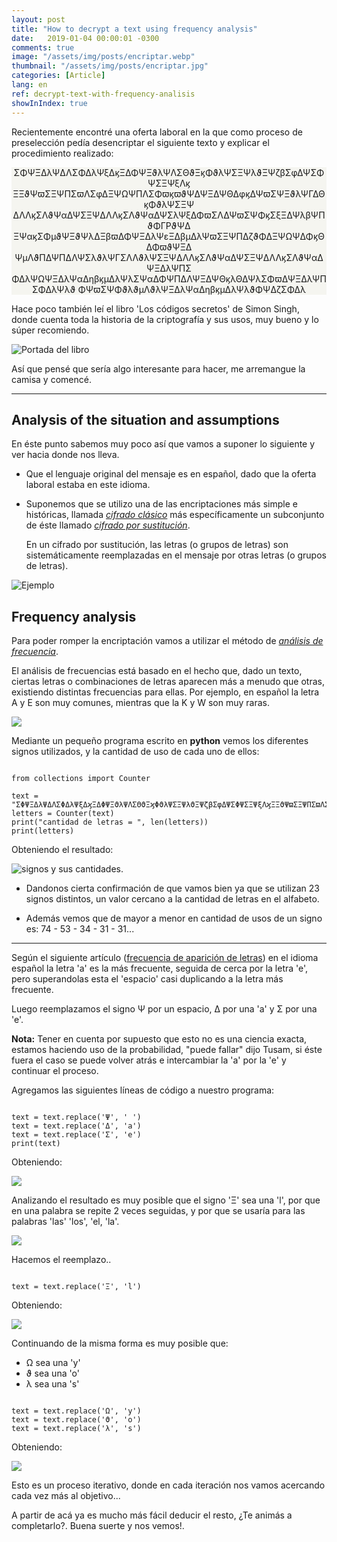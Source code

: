 ```yaml
---
layout: post
title: "How to decrypt a text using frequency analysis"
date:   2019-01-04 00:00:01 -0300
comments: true
image: "/assets/img/posts/encriptar.webp"
thumbnail: "/assets/img/posts/encriptar.jpg"
categories: [Article]
lang: en
ref: decrypt-text-with-frequency-analisis
showInIndex: true
---
```


Recientemente encontré una oferta laboral en la que como proceso de preselección pedía desencriptar el siguiente texto y explicar el procedimiento realizado:

<p style="background-color:#f5f5f0; text-align:center; margin-bottom:1em;">
ΣΦΨΞΔλΨΔΛΣΦΔλΨξΔϗΞΔΦΨΞϑλΨΛΣΘϑΞϗΦϑλΨΣΞΨλϑΞΨζβΣφΔΨΣΦΨΣΞΨξΛϗ
ΞΞϑΨϖΣΞΨΠΣϖΛΣφΔΞΨΩΨΠΛΣΦϖϗϖϑΨΔΨΞΔΨΘΔφϗΔΨϖΣΨΞϑλΨΓΔΘϗΦϑλΨΣΞΨ
ΔΛΛϗΣΛϑΨαΔΨΣΞΨΔΛΛϗΣΛϑΨαΔΨΣλΨξΔΦϖΣΛΔΨϖΣΨΦϗΣξΞΔΨλβΨΠϑΦΓΡϑΨΔ
ΞΨαϗΣΦμϑΨΞϑΨλΔΞβϖΔΦΨΞΔλΨεΞΔβμΔλΨϖΣΞΨΠΔζϑΦΔΞΨΩΨΔΦϗΘΔΦϖϑΨΞΔ
ΨμΛϑΠΔΨΠΔΛΨΣλϑλΨΓΣΛΛϑλΨΣΞΨΔΛΛϗΣΛϑΨαΔΨΣΞΨΔΛΛϗΣΛϑΨαΔΨΞΔλΨΠΣ
ΦΔλΨΩΨΞΔλΨαΔηβϗμΔλΨλΣΨαΔΦΨΠΔΛΨΞΔΨΘϗλΘΔΨλΣΦϖΔΨΞΔλΨΠΣΦΔλΨλϑ
ΦΨϖΣΨΦϑλϑμΛϑλΨΞΔλΨαΔηβϗμΔλΨλϑΦΨΔζΣΦΔλ</p>

Hace poco también leí el libro 'Los códigos secretos' de Simon Singh, donde cuenta toda la historia de la criptografía y sus usos, muy bueno y lo súper recomiendo.

![Portada del libro]({{"/assets/img/elements_in_posts/portada.webp"}})

Así que pensé que sería algo interesante para hacer, me arremangue la camisa y comencé.

---

## Analysis of the situation and assumptions

En éste punto sabemos muy poco así que vamos a suponer lo siguiente y ver hacia donde nos lleva.

*   Que el lenguaje original del mensaje es en español, dado que la oferta laboral estaba en este idioma.
*   Suponemos que se utilizo una de las encriptaciones más simple e históricas, llamada [*cifrado clásico*](https://es.wikipedia.org/wiki/Cifrado_cl%C3%A1sico) más específicamente un subconjunto de éste llamado [*cifrado por sustitución*](https://es.wikipedia.org/wiki/Cifrado_por_sustituci%C3%B3n).

    En un cifrado por sustitución, las letras (o grupos de letras) son sistemáticamente reemplazadas en el mensaje por otras letras (o grupos de letras).

![Ejemplo](https://upload.wikimedia.org/wikipedia/commons/thumb/2/2a/ROT13.png/600px-ROT13.png)

## Frequency analysis

Para poder romper la encriptación vamos a utilizar el método de [*análisis de frecuencia*](https://es.wikipedia.org/wiki/An%C3%A1lisis_de_frecuencias).

El análisis de frecuencias está basado en el hecho que, dado un texto, ciertas letras o combinaciones de letras aparecen más a menudo que otras, existiendo distintas frecuencias para ellas. Por ejemplo, en español la letra A y E son muy comunes, mientras que la K y W son muy raras.

![](https://upload.wikimedia.org/wikipedia/commons/9/98/Frecuencia_de_uso_de_letras_en_espa%C3%B1ol.webp)

Mediante un pequeño programa escrito en **python** vemos los diferentes signos utilizados, y la cantidad de uso de cada uno de ellos:

<pre><code class="language-python">
from collections import Counter

text = "ΣΦΨΞΔλΨΔΛΣΦΔλΨξΔϗΞΔΦΨΞϑλΨΛΣΘϑΞϗΦϑλΨΣΞΨλϑΞΨζβΣφΔΨΣΦΨΣΞΨξΛϗΞΞϑΨϖΣΞΨΠΣϖΛΣφΔΞΨΩΨΠΛΣΦϖϗϖϑΨΔΨΞΔΨΘΔφϗΔΨϖΣΨΞϑλΨΓΔΘϗΦϑλΨΣΞΨΔΛΛϗΣΛϑΨαΔΨΣΞΨΔΛΛϗΣΛϑΨαΔΨΣλΨξΔΦϖΣΛΔΨϖΣΨΦϗΣξΞΔΨλβΨΠϑΦΓΡϑΨΔΞΨαϗΣΦμϑΨΞϑΨλΔΞβϖΔΦΨΞΔλΨεΞΔβμΔλΨϖΣΞΨΠΔζϑΦΔΞΨΩΨΔΦϗΘΔΦϖϑΨΞΔΨμΛϑΠΔΨΠΔΛΨΣλϑλΨΓΣΛΛϑλΨΣΞΨΔΛΛϗΣΛϑΨαΔΨΣΞΨΔΛΛϗΣΛϑΨαΔΨΞΔλΨΠΣΦΔλΨΩΨΞΔλΨαΔηβϗμΔλΨλΣΨαΔΦΨΠΔΛΨΞΔΨΘϗλΘΔΨλΣΦϖΔΨΞΔλΨΠΣΦΔλΨλϑΦΨϖΣΨΦϑλϑμΛϑλΨΞΔλΨαΔηβϗμΔλΨλϑΦΨΔζΣΦΔλ"
letters = Counter(text)
print("cantidad de letras = ", len(letters))
print(letters)
</code></pre>


Obteniendo el resultado:

![signos y sus cantidades.]({{"/assets/img/elements_in_posts/decrypt_program1.webp"}})

*   Dandonos cierta confirmación de que vamos bien ya que se utilizan 23 signos distintos, un valor cercano a la cantidad de letras en el alfabeto.

*   Además vemos que de mayor a menor en cantidad de usos de un signo es: 74 - 53 - 34 - 31 - 31...

---

Según el siguiente artículo ([frecuencia de aparición de letras](https://es.wikipedia.org/wiki/Frecuencia_de_aparici%C3%B3n_de_letras)) en el idioma español la letra 'a' es la más frecuente, seguida de cerca por la letra 'e', pero superandolas esta el 'espacio' casi duplicando a la letra más frecuente.

Luego reemplazamos el signo Ψ por un espacio, Δ por una 'a' y Σ por una 'e'.

**Nota:** Tener en cuenta por supuesto que esto no es una ciencia exacta, estamos haciendo uso de la probabilidad, "puede fallar" dijo Tusam, si éste fuera el caso se puede volver atrás e intercambiar la 'a' por la 'e' y continuar el proceso.

Agregamos las siguientes líneas de código a nuestro programa:

<pre><code class="language-python">
text = text.replace('Ψ', ' ')
text = text.replace('Δ', 'a')
text = text.replace('Σ', 'e')
print(text)
</code></pre>

Obteniendo:

![]({{"/assets/img/elements_in_posts/decrypt_program2.webp"}})

Analizando el resultado es muy posible que el signo 'Ξ' sea una 'l', por que en una palabra se repite 2 veces seguidas, y por que se usaría para las palabras 'las' 'los', 'el, 'la'.

![]({{"/assets/img/elements_in_posts/decrypt_program3.webp"}})

Hacemos el reemplazo..

<pre><code class="language-python">
text = text.replace('Ξ', 'l')
</code></pre>

Obteniendo:

![]({{"/assets/img/elements_in_posts/decrypt_program4.webp"}})

Continuando de la misma forma es muy posible que:

*   Ω sea una 'y'
*   ϑ sea una 'o'
*   λ sea una 's'

<pre><code class="language-python">
text = text.replace('Ω', 'y')
text = text.replace('ϑ', 'o')
text = text.replace('λ', 's')
</code></pre>

Obteniendo:

![]({{"/assets/img/elements_in_posts/decrypt_program5.webp"}})

Esto es un proceso iterativo, donde en cada iteración nos vamos acercando cada vez más al objetivo...

A partir de acá ya es mucho más fácil deducir el resto, ¿Te animás a completarlo?. Buena suerte y nos vemos!.
